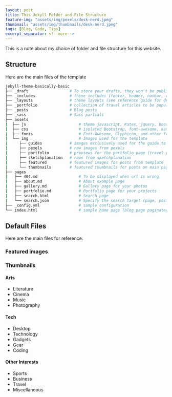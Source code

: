 ```yaml
---
layout: post
title: This Jekyll Folder and File Structure
feature-img: "assets/img/pexels/desk-nerd.jpeg"
thumbnail: "assets/img/thumbnails/desk-nerd.jpeg"
tags: [Blog, Code, Tips]
excerpt_separator: <!--more-->
---
```


This is a note about my choice of folder and file structure for this website.
<!--more-->



## Structure

Here are the main files of the template

```bash
jekyll-theme-basically-basic
├── _draft	               	# To store your drafts, they won't be published on your site
├── _includes	            # theme includes (footer, header, navbar, others)
├── _layouts                # theme layouts (see reference guide for details)
├── _portfolio	            # collection of travel articles to be populated in the "portfolio" page
├── _posts                  # Blog posts
├── _sass                   # Sass partials 
├── assets
|  ├── js	               		# theme javascript, Katex, jquery, bootstrap, jekyll search, 
|  ├── css                     	# isolated Bootstrap, font-awesome, katex and main css
|  ├── fonts		       		# Font-Awesome, Glyphicon, and other fonts
|  └── img		       			# Images used for the template
|  	  ├── guides			# images exclusively used for the guide to Jekyll page
|  	  ├── pexels			# raw images from pexels
|  	  ├── portfolio   		# previews for the portfolio page (travel plans gallery)
|  	  ├── sketchplanation   # raws from sketchplanation
|  	  ├── featured          # featured images for posts from template
|     └── thumbnails		# featured thumbnails for posts on main pages
├── pages
|   ├── 404.md		       		# To be displayed when url is wrong
|   ├── about.md               	# About example page
|   ├── gallery.md              # Gallery page for your photos
|   ├── portfolio.md	        # Portfolio page for your projects
|   ├── search.html	       		# Search page
|   └── search.json            	# Specify the search target (page, post, collection)
├── _config.yml                	# sample configuration
└── index.html                 	# sample home page (blog page paginated)
```

## Default Files

Here are the main files for reference:

### Featured images


### Thumbnails

#### Arts
- Literature
- Cinema
- Music
- Photography

#### Tech
- Desktop
- Technology
- Gadgets
- Gear
- Coding

#### Other Interests
- Sports
- Business
- Travel
- Miscellaneous

